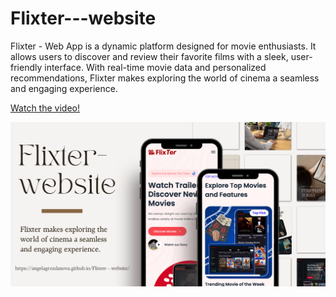 # Flixter---website
Flixter - Web App is a dynamic platform designed for movie enthusiasts. It allows users to discover and review their favorite films with a sleek, user-friendly interface. With real-time movie data and personalized recommendations, Flixter makes exploring the world of cinema a seamless and engaging experience.

[Watch the video!](https://vimeo.com/1110269850)

![Homepage!](screen.png)
